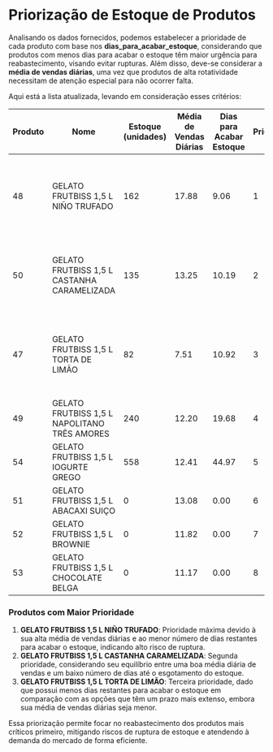 
# Priorização de Estoque de Produtos

Analisando os dados fornecidos, podemos estabelecer a prioridade de cada produto com base nos **dias_para_acabar_estoque**, considerando que produtos com menos dias para acabar o estoque têm maior urgência para reabastecimento, visando evitar rupturas. Além disso, deve-se considerar a **média de vendas diárias**, uma vez que produtos de alta rotatividade necessitam de atenção especial para não ocorrer falta.

Aqui está a lista atualizada, levando em consideração esses critérios:

| Produto | Nome | Estoque (unidades) | Média de Vendas Diárias | Dias para Acabar Estoque | Prioridade | Justificativa Top 3 |
|---------|------|--------------------|-------------------------|--------------------------|------------|---------------------|
| 48      | GELATO FRUTBISS 1,5 L NIÑO TRUFADO | 162                | 17.88                   | 9.06                     | 1          | Maior média de vendas diárias entre os produtos que possuem estoque, indicando alta rotatividade. |
| 50      | GELATO FRUTBISS 1,5 L CASTANHA CARAMELIZADA | 135                | 13.25                   | 10.19                    | 2          | Segundo menor número de dias para acabar o estoque, com uma média de vendas significativa. |
| 47      | GELATO FRUTBISS 1,5 L TORTA DE LIMÃO | 82                 | 7.51                    | 10.92                    | 3          | Terceiro menor número de dias para acabar o estoque, indicando necessidade de atenção para reabastecimento. |
| 49      | GELATO FRUTBISS 1,5 L NAPOLITANO TRÊS AMORES | 240                | 12.20                   | 19.68                    | 4          |  |
| 54      | GELATO FRUTBISS 1,5 L IOGURTE GREGO | 558                | 12.41                   | 44.97                    | 5          |  |
| 51      | GELATO FRUTBISS 1,5 L ABACAXI SUIÇO | 0                  | 13.08                   | 0.00                     | 6          |  |
| 52      | GELATO FRUTBISS 1,5 L BROWNIE | 0                  | 11.82                   | 0.00                     | 7          |  |
| 53      | GELATO FRUTBISS 1,5 L CHOCOLATE BELGA | 0                  | 11.17                   | 0.00                     | 8          |  |

### Produtos com Maior Prioridade

1. **GELATO FRUTBISS 1,5 L NIÑO TRUFADO**: Prioridade máxima devido à sua alta média de vendas diárias e ao menor número de dias restantes para acabar o estoque, indicando alto risco de ruptura.
2. **GELATO FRUTBISS 1,5 L CASTANHA CARAMELIZADA**: Segunda prioridade, considerando seu equilíbrio entre uma boa média diária de vendas e um baixo número de dias até o esgotamento do estoque.
3. **GELATO FRUTBISS 1,5 L TORTA DE LIMÃO**: Terceira prioridade, dado que possui menos dias restantes para acabar o estoque em comparação com as opções que têm um prazo mais extenso, embora sua média de vendas diárias seja menor.

Essa priorização permite focar no reabastecimento dos produtos mais críticos primeiro, mitigando riscos de ruptura de estoque e atendendo à demanda do mercado de forma eficiente.
